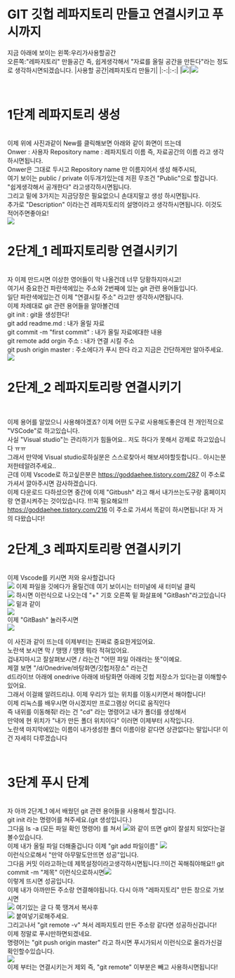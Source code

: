 # GIT 깃헙 레파지토리 만들고 연결시키고 푸시까지
지금 아래에 보이는 왼쪽:우리가사용할공간
<br/>오른쪽:"레파지토리" 만들공간 즉, 쉽게생각해서 "자료를 올릴 공간을 만든다"라는 정도로 생각하시면되겠습니다.
|사용할 공간|레파지토리 만들기|
|:-:|:-:|
|<img src ="https://user-images.githubusercontent.com/93961708/158676466-fce8c387-cad9-4439-97de-7f0fe8b123fb.png"/>|<img src="https://user-images.githubusercontent.com/93961708/158676514-d6737bb7-acf5-47c6-b59f-e229cbc34370.png"/>

<br/>

# 1단계 레파지토리 생성

<br/>
이제 위에 사진과같이 New를 클릭해보면 아래와 같이 화면이 뜨는데
<br/>Onwer : 사용자 Repository name : 레파지토리 이름 즉, 자료공간의 이름 라고 생각하시면됩니다.
<br/>Onwer은 그대로 두시고 Repository name 만 이름지어서 생성 해주시되,
<br/>여기 보이는 public / private 이두개가있는데 저흰 무조건 "Public"으로 할겁니다.
<br/>"쉽게생각해서 공개한다" 라고생각하시면됩니다.
<br/>그리고 밑에 3가지는 지금당장은 필요없으니 손대지말고 생성 하시면됩니다.
<br/>추가로 "Description" 이라는건 레파지토리의 설명이라고 생각하시면됩니다. 이것도 적어주면좋아요!<br/>
<img src ="https://user-images.githubusercontent.com/93961708/158676407-fa4ac78d-6167-486b-8871-2e2a627f365f.png"/>
<br/>

# 2단계_1 레파지토리랑 연결시키기

<br/>
자 이제 만드시면 이상한 영어들이 막 나올건데 너무 당황하지마시고!
<br/>여기서 중요한건 파란색에있는 주소와 2번째에 있는 git 관련 용어들입니다.
<br/>일단 파란색에있는건 이제 "연결시킬 주소" 라고만 생각하시면됩니다.
<br/>이제 차례대로 git 관련 용어들을 알아볼건데
<br/>git init : git을 생성한다!
<br/>git add readme.md : 내가 올릴 자료
<br/>git commit -m "first commit" : 내가 올릴 자료에대한 내용
<br/>git remote add orgin 주소 : 내가 연결 시킬 주소
<br/>git push origin master : 주소에다가 푸시 한다 라고 지금은 간단하게만 알아주세요.
<br/><img src="https://user-images.githubusercontent.com/93961708/158676352-e8f88986-d7d9-447e-8e01-334f246f1e29.png"/>

<br/>

# 2단계_2 레파지토리랑 연결시키기

<br/>

이제 용어를 알았으니 사용해야겠죠? 이제 어떤 도구로 사용해도좋은데 전 개인적으로 "VSCode"로 하고있습니다.
<br/>사실 "Visual studio"는 관리하기가 힘들어요.. 저도 하다가 못해서 강제로 하고있습니다 ㅠㅠ
<br/>그래서 만약에 Visual studio로하실분은 스스로찾아서 해보셔야할듯합니다.. 아시는분 저한테알려주세요..
<br/>근데 이제 Vscode로 하고싶은분은 https://goddaehee.tistory.com/287 이 주소로 가셔서 깔아주시면 감사하겠습니다.
<br/>이제 다운로드 다하셨으면 중간에 이제 "Gitbush" 라고 해서 내가쓰는도구랑 홈페이지랑 연결시켜주는 것이있습니다.
!!!꼭 필요해요!!! https://goddaehee.tistory.com/216 이 주소로 가셔서 똑같이 하시면됩니다! 자 거의 다왔습니다!
<br/>

# 2단계_3 레파지토리랑 연결시키기

<br/>
이제 Vscode를 키시면 저와 유사할겁니다
<br/><img src="https://user-images.githubusercontent.com/93961708/158676570-9fb48be0-e32f-4fe6-bf4b-009d343a6eee.png"/>
이제 파일을 깃에다가 올릴건데 여기 보이시는 터미널에 새 터미널 클릭
<br/><img src="https://user-images.githubusercontent.com/93961708/158676651-82627468-135d-4c22-b083-9798b18912ab.png"/>
하시면 이런식으로 나오는데 "+" 기호 오른쪽 밑 화살표에 "GitBash"라고있습니다
<br/><img src="https://user-images.githubusercontent.com/93961708/158676758-7628bd7c-b6a9-4bf0-93d9-00a4b92cd9a1.png"/>
밑과 같이
<br/><img src="https://user-images.githubusercontent.com/93961708/158676837-79b5fcd1-dcfb-4b7d-b845-a4b13da4435e.png"/>
<br/>이제 "GitBash" 눌러주시면
<br/><img src="https://user-images.githubusercontent.com/93961708/158676907-34b300e5-e1c0-4a14-b360-455b277d25a6.png"/>


이 사진과 같이 뜨는데 이제부터는 진짜로 중요한게있어요.
<br/>노란색 보시면 막 / 땡땡 / 떙땡 뭐라 적혀있어요.
<br/>겁내지마시고 잘살펴보시면 / 라는건 "어떤 파일 아래라는 뜻"이예요.
<br/>제껄 보면 "/d/Onedrive/바탕화면/깃헙저장소" 라는건
<br/>d드라이브 아래에 onedrive 아래에 바탕화면 아래에 깃헙 저장소가 있다는걸 이해할수있어요.
<br/>그래서 이걸왜 알려드리냐. 이제 우리가 있는 위치를 이동시키면서 해야합니다!
<br/>이제 리눅스를 배우시면 아시겠지만 프로그램상 어디로 움직인다
<br/>즉 내위를 이동해줘! 라는 건 "cd" 라는 명령어고 내가 폴더를 생성해서
<br/>만약에 현 위치가 "내가 만든 폴더 위치이다" 이러면 이제부터 시작입니다.
<br/>노란색 마지막에있는 이름이 내가생성한 폴더 이름이랑 같다면 상관없다는 말입니다! 이건 자세히 다루겠습니다

<br/>

# 3단계 푸시 단계

<br/>
자 아까 2단계_1 에서 배웠던 git 관련 용어들을 사용해서 할겁니다.
<br/>git init 라는 명령어를 쳐주세요.(git 생성입니다.)
<br/>그다음 ls -a (모든 파일 확인 명령어) 를 쳐서
<img src="https://user-images.githubusercontent.com/93961708/158677068-bbcefdf2-9158-4745-ad35-87664dc54d5b.png"/>와 같이 뜨면 git이 잘설치 되었다는걸 볼수있습니다.
<br/>이제 내가 올릴 파일 더해줄겁니다 이제 "git add 파일이름"
<img src="https://user-images.githubusercontent.com/93961708/158677156-61648a66-cdc2-4c24-8fb9-2d122494c43f.png"/>
<br/>이런식으로해서 "만약 아무말도안뜨면 성공"입니다.
<br/>그다음 커밋 이라고하는데 제목설정이라고생각하시면됩니다.!!이건 꼭해줘야해요!!
git commit -m "제목" 이런식으로하시면<img src="https://user-images.githubusercontent.com/93961708/158677305-7f5784f0-5241-4b81-8675-04e54ec374ac.png"/>
<br/>이렇게 뜨시면 성공입니다.
<br/>이제 내가 아까만든 주소랑 연결해야됩니다. 다시 아까 "레파지토리" 만든 창으로 가보시면
<br/><img src="https://user-images.githubusercontent.com/93961708/158677412-c83eb1d0-3de1-4eef-94d0-a108b5ac5cd6.png"/>
여기있는 글 다 쭉 땡겨서 복사후
<br/><img src="https://user-images.githubusercontent.com/93961708/158677516-69f5bf4f-5843-4b7c-80b4-e48b3ad240ee.png"/>
붙여넣기로해주세요.
<br/>그리고나서 "git remote -v" 쳐서 레파지토리 만든 주소랑 같다면 성공하신겁니다!
<br/>이제 정말로 푸시만하면되겠네요.
<br/>명령어는 "git push origin master" 라고 하시면 푸시가되서 이런식으로 올라가신걸 확인할수있습니다.
<br/><img src="!https://user-images.githubusercontent.com/93961708/158677585-4ae3c2e5-fc7e-42f9-94c9-2c8c6babaa31.png"/>
<br/>이제 부터는 연결시키는거 제외 즉, "git remote" 이부분은 빼고 사용하시면됩니다!






























